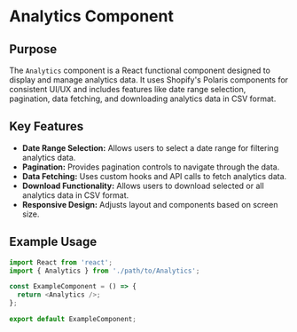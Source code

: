 # Analytics Component

## Purpose
The `Analytics` component is a React functional component designed to display and manage analytics data. It uses Shopify's Polaris components for consistent UI/UX and includes features like date range selection, pagination, data fetching, and downloading analytics data in CSV format.

## Key Features
- **Date Range Selection:** Allows users to select a date range for filtering analytics data.
- **Pagination:** Provides pagination controls to navigate through the data.
- **Data Fetching:** Uses custom hooks and API calls to fetch analytics data.
- **Download Functionality:** Allows users to download selected or all analytics data in CSV format.
- **Responsive Design:** Adjusts layout and components based on screen size.

## Example Usage
```javascript
import React from 'react';
import { Analytics } from './path/to/Analytics';

const ExampleComponent = () => {
  return <Analytics />;
};

export default ExampleComponent;
